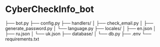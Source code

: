 # CyberCheckInfo_bot
├── bot.py
├── config.py
├── handlers/
│   ├── check_email.py
│   ├── generate_password.py
│   └── language.py
├── locales/
│   ├── en.json
│   ├── ru.json
│   └── uk.json
├── database/
│   └── db.py
├── .env
└── requirements.txt
